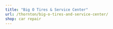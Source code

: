 ```yaml
---
title: "Big O Tires & Service Center"
url: /thornton/big-o-tires-and-service-center/
shop: car repair
---
```

